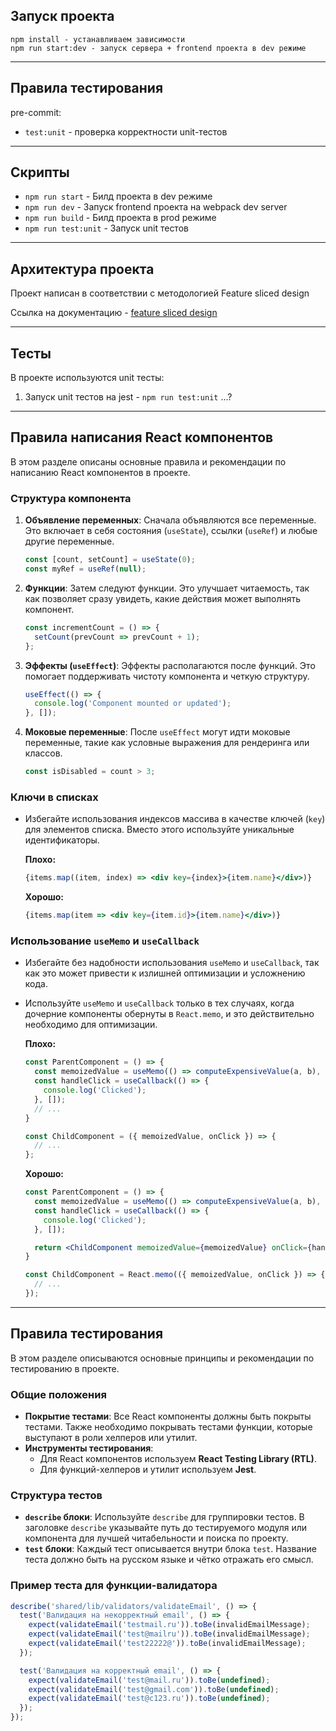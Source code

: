 ## Запуск проекта

```
npm install - устанавливаем зависимости
npm run start:dev - запуск сервера + frontend проекта в dev режиме
```

----

## Правила тестирования

pre-commit: 

- `test:unit` - проверка корректности unit-тестов

----

## Скрипты

- `npm run start` - Билд проекта в dev режиме
- `npm run dev` - Запуск frontend проекта на webpack dev server
- `npm run build` - Билд проекта в prod режиме
- `npm run test:unit` - Запуск unit тестов

----

## Архитектура проекта

Проект написан в соответствии с методологией Feature sliced design

Ссылка на документацию - [feature sliced design](https://feature-sliced.design/docs/get-started/tutorial)

----

## Тесты

В проекте используются unit тесты:
1) Запуск unit тестов на jest - `npm run test:unit`
...?

----

## Правила написания React компонентов

В этом разделе описаны основные правила и рекомендации по написанию React компонентов в проекте.

### Структура компонента
1. **Объявление переменных**: Сначала объявляются все переменные. Это включает в себя состояния (`useState`), ссылки (`useRef`) и любые другие переменные.

    ```jsx
    const [count, setCount] = useState(0);
    const myRef = useRef(null);
    ```

2. **Функции**: Затем следуют функции. Это улучшает читаемость, так как позволяет сразу увидеть, какие действия может выполнять компонент.

    ```jsx
    const incrementCount = () => {
      setCount(prevCount => prevCount + 1);
    };
    ```

3. **Эффекты (`useEffect`)**: Эффекты располагаются после функций. Это помогает поддерживать чистоту компонента и четкую структуру.

    ```jsx
    useEffect(() => {
      console.log('Component mounted or updated');
    }, []);
    ```

4. **Моковые переменные**: После `useEffect` могут идти моковые переменные, такие как условные выражения для рендеринга или классов.

    ```jsx
    const isDisabled = count > 3;
    ```

### Ключи в списках
- Избегайте использования индексов массива в качестве ключей (`key`) для элементов списка. Вместо этого используйте уникальные идентификаторы.

    **Плохо:**
    ```jsx
    {items.map((item, index) => <div key={index}>{item.name}</div>)}
    ```

    **Хорошо:**
    ```jsx
    {items.map(item => <div key={item.id}>{item.name}</div>)}
    ```

### Использование `useMemo` и `useCallback`
- Избегайте без надобности использования `useMemo` и `useCallback`, так как это может привести к излишней оптимизации и усложнению кода.
- Используйте `useMemo` и `useCallback` только в тех случаях, когда дочерние компоненты обернуты в `React.memo`, и это действительно необходимо для оптимизации.

    **Плохо:**
    ```jsx
    const ParentComponent = () => {
      const memoizedValue = useMemo(() => computeExpensiveValue(a, b), [a, b]);
      const handleClick = useCallback(() => {
        console.log('Clicked');
      }, []);
      // ...
    }

    const ChildComponent = ({ memoizedValue, onClick }) => {
      // ...
    };
    ```

    **Хорошо:**
    ```jsx
    const ParentComponent = () => {
      const memoizedValue = useMemo(() => computeExpensiveValue(a, b), [a, b]);
      const handleClick = useCallback(() => {
        console.log('Clicked');
      }, []);

      return <ChildComponent memoizedValue={memoizedValue} onClick={handleClick} />;
    }

    const ChildComponent = React.memo(({ memoizedValue, onClick }) => {
      // ...
    });
    ```

----

## Правила тестирования

В этом разделе описываются основные принципы и рекомендации по тестированию в проекте.

### Общие положения
- **Покрытие тестами**: Все React компоненты должны быть покрыты тестами. Также необходимо покрывать тестами функции, которые выступают в роли хелперов или утилит.
- **Инструменты тестирования**:
  - Для React компонентов используем **React Testing Library (RTL)**.
  - Для функций-хелперов и утилит используем **Jest**.

### Структура тестов
- **`describe` блоки**: Используйте `describe` для группировки тестов. В заголовке `describe` указывайте путь до тестируемого модуля или компонента для лучшей читабельности и поиска по проекту.
- **`test` блоки**: Каждый тест описывается внутри блока `test`. Название теста должно быть на русском языке и чётко отражать его смысл.

### Пример теста для функции-валидатора
```javascript
describe('shared/lib/validators/validateEmail', () => {
  test('Валидация на некорректный email', () => {
    expect(validateEmail('testmail.ru')).toBe(invalidEmailMessage);
    expect(validateEmail('test@mailru')).toBe(invalidEmailMessage);
    expect(validateEmail('test22222@')).toBe(invalidEmailMessage);
  });

  test('Валидация на корректный email', () => {
    expect(validateEmail('test@mail.ru')).toBe(undefined);
    expect(validateEmail('test@gmail.com')).toBe(undefined);
    expect(validateEmail('test@c123.ru')).toBe(undefined);
  });
});